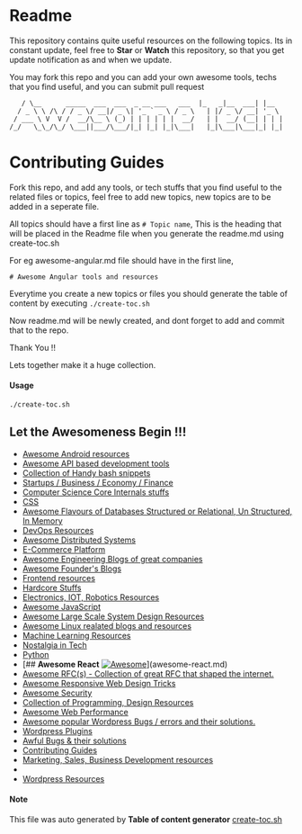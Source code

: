 
# Readme

This repository contains quite useful resources on the following topics. 
Its in constant update, feel free to **Star** or **Watch** this repository, so that you get update notification as and when we update.

You may fork this repo and you can add your own awesome tools, techs that you find useful, and you can submit pull request

``` _                                           _____         _
   / \__      _____  ___  ___  _ __ ___   ___  |_   _|__  ___| |__
  / _ \ \ /\ / / _ \/ __|/ _ \| '_ ` _ \ / _ \   | |/ _ \/ __| '_ \
 / ___ \ V  V /  __/\__ \ (_) | | | | | |  __/   | |  __/ (__| | | |
/_/   \_\_/\_/ \___||___/\___/|_| |_| |_|\___|   |_|\___|\___|_| |_|
```
# Contributing Guides

Fork this repo, and add any tools, or tech stuffs that you find useful to the related files or topics, feel free to add new topics, new topics are to be added in a seperate file.

All topics should have a first line as `# Topic name`, This is the heading that will be placed in the Readme file when you generate the readme.md using create-toc.sh

For eg
awesome-angular.md file should have in the first line,  

```
# Awesome Angular tools and resources
```

Everytime you create a new topics or files you should generate the table of content by executing `./create-toc.sh`

Now readme.md will be newly created, and dont forget to add and commit that to the repo.

Thank You !!

Lets together make it a huge collection.

#### Usage 

`./create-toc.sh`

## Let the Awesomeness Begin !!! 

* [ Awesome Android resources](awesome-android.md)
* [ Awesome API based development tools](awesome-api.md)
* [ Collection of Handy bash snippets](awesome-bash.md)
* [ Startups / Business / Economy / Finance  ](awesome-biz-startups.md)
* [ Computer Science Core Internals stuffs](awesome-core-internals.md)
* [ CSS](awesome-css.md)
* [ Awesome Flavours of Databases Structured or Relational, Un Structured, In Memory](awesome-databases.md)
* [ DevOps Resources](awesome-devops.md)
* [ Awesome Distributed Systems](awesome-distributed-systems.md)
* [ E-Commerce Platform](awesome-ecommerce-platforms.md)
* [ Awesome Engineering Blogs of great companies](awesome-engineering-blogs.md)
* [ Awesome Founder's Blogs](awesome-founders-blog.md)
* [ Frontend resources ](awesome-frontend.md)
* [ Hardcore Stuffs](awesome-hardcore.md)
* [ Electronics, IOT, Robotics Resources](awesome-iot.md)
* [ Awesome JavaScript](awesome-javascript.md)
* [ Awesome Large Scale System Design Resources](awesome-large-scale-system-design.md)
* [ Awesome Linux realated blogs and resources](awesome-linux.md)
* [ Machine Learning Resources](awesome-machine-learning.md)
* [ Nostalgia in Tech](awesome-nostalgia-tech.md)
* [ Python](awesome-python.md)
* [## **Awesome React** [![Awesome](https://cdn.rawgit.com/sindresorhus/awesome/d7305f38d29fed78fa85652e3a63e154dd8e8829/media/badge.svg)](https://github.com/sindresorhus/awesome)](awesome-react.md)
* [ Awesome RFC(s) - Collection of great RFC that shaped the internet.](awesome-rfc.md)
* [ Awesome Responsive Web Design Tricks](awesome-rwd.md)
* [ Awesome Security](awesome-security.md)
* [ Collection of Programming, Design Resources](awesome-tech.md)
* [ Awesome Web Performance](awesome-webperformance.md)
* [ Awesome popular Wordpress Bugs / errors and their solutions.](awesome-wordpress-bugs.md)
* [ Wordpress Plugins](awesome-wordpress-plugins.md)
* [ Awful Bugs & their solutions](awsome-bugs.md)
* [ Contributing Guides](contributing-guide.md)
* [ Marketing, Sales, Business Development resources](marketing-sales-bizdev.md)
* [](readme.md)
* [ Wordpress Resources](wordpress-resources.md)

#### Note

This file was auto generated by **Table of content generator** [create-toc.sh](create-toc.sh)

